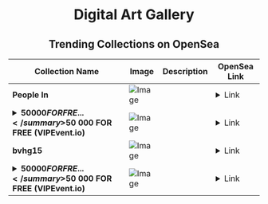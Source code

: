 <div align="center">

# Digital Art Gallery

## Trending Collections on OpenSea

| Collection Name                       | Image                                                                                     | Description                       | OpenSea Link                                                                                          |
|---------------------------------------|-------------------------------------------------------------------------------------------|-----------------------------------|--------------------------------------------------------------------------------------------------------|
| **People In** | ![Image](https://i.seadn.io/s/raw/files/e9f2c4184318d193fbd4f3d47d2cef17.jpg?w=500&auto=format?w=200&auto=format) |  | <details><summary>Link</summary>[People In](https://opensea.io/collection/people-in-1)</details> |
| **<details><summary>$50 000 FOR FRE...</summary>$50 000 FOR FREE (VIPEvent.io)</details>** | ![Image](https://i.seadn.io/s/raw/files/34e7b94cdf2c7581c0bc05ef015fea8a.gif?w=500&auto=format?w=200&auto=format) |  | <details><summary>Link</summary>[$50 000 FOR FREE (VIPEvent.io)](https://opensea.io/collection/50-000-for-free-vipevent-io-1006)</details> |
| **bvhg15** | ![Image](https://i.seadn.io/s/raw/files/da3e85a054015f34b6e1b4aa7337174c.jpg?w=500&auto=format?w=200&auto=format) |  | <details><summary>Link</summary>[bvhg15](https://opensea.io/collection/bvhg15)</details> |
| **<details><summary>$50 000 FOR FRE...</summary>$50 000 FOR FREE (VIPEvent.io)</details>** | ![Image](https://i.seadn.io/s/raw/files/34e7b94cdf2c7581c0bc05ef015fea8a.gif?w=500&auto=format?w=200&auto=format) |  | <details><summary>Link</summary>[$50 000 FOR FREE (VIPEvent.io)](https://opensea.io/collection/50-000-for-free-vipevent-io-1005)</details> |

</div>